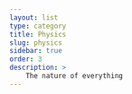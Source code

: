 ```yaml
---
layout: list
type: category
title: Physics
slug: physics
sidebar: true
order: 3
description: >
    The nature of everything
---
```

